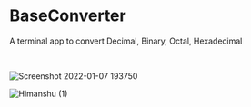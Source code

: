 # BaseConverter
A terminal app to convert Decimal, Binary, Octal, Hexadecimal

</br>

![Screenshot 2022-01-07 193750](https://user-images.githubusercontent.com/85930567/148555535-316a2779-352d-4b9f-80c4-6d58fb7e424a.jpg)

![Himanshu (1)](https://user-images.githubusercontent.com/85930567/130409887-7c0452c9-89ff-4a22-adb3-e3a47e9fbd1d.png)
